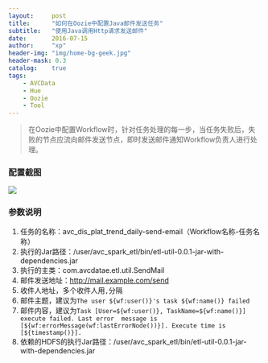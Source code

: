 ```yaml
---
layout:     post
title:      "如何在Oozie中配置Java邮件发送任务"
subtitle:   "使用Java调用Http请求发送邮件"
date:       2016-07-15
author:     "xp"
header-img: "img/home-bg-geek.jpg"
header-mask: 0.3
catalog:    true
tags:
    - AVCData
    - Hue
    - Oozie
    - Tool
---
```


> 在Oozie中配置Workflow时，针对任务处理的每一步，当任务失败后，失败的节点应流向邮件发送节点，即时发送邮件通知Workflow负责人进行处理。

### 配置截图

![](http://www.mllearn.com/img/avc-oozie-send-mail-config.png)

### 参数说明
1. 任务的名称：avc\_dis\_plat\_trend\_daily-send-email（Workflow名称-任务名称）
2. 执行的Jar路径：/user/avc_spark_etl/bin/etl-util-0.0.1-jar-with-dependencies.jar
3. 执行的主类：com.avcdatae.etl.util.SendMail
4. 邮件发送地址：http://mail.example.com/send
5. 收件人地址，多个收件人用`,`分隔
6. 邮件主题，建议为`The user ${wf:user()}'s task ${wf:name()} failed`
7. 邮件内容，建议为`Task [User=${wf:user()}, TaskName=${wf:name()}] execute failed. Last error  message is [${wf:errorMessage(wf:lastErrorNode())}]. Execute time is [${timestamp()}].`
8. 依赖的HDFS的执行Jar路径：/user/avc_spark_etl/bin/etl-util-0.0.1-jar-with-dependencies.jar